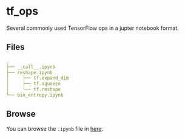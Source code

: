 # tf_ops
Several commonly used TensorFlow ops in a jupter notebook format.

## Files

```yaml
.
├── __call__.ipynb
├── reshape.ipynb
│     ├── tf.expand_dim
│     ├── tf.squeeze
│     └── tf.reshape
└── bin_entropy.ipynb
```

## Browse

You can browse the `.ipynb` file in [here](https://nbviewer.jupyter.org/github/misads/tf_ops/tree/master/notebooks/).
